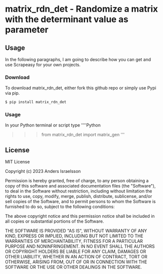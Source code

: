 # matrix_rdn_det - Randomize a matrix with the determinant value as parameter

## Usage

In the following paragraphs, I am going to describe how you can get and use Scrapeasy for your own projects.

###  Download

To download matrix_rdn_det, either fork this github repo or simply use Pypi via pip.
```sh
$ pip install matrix_rdn_det
```

### Usage

In your Python terminal or script type
''''Python
>>> from matrix_rdn_det import matrix_gen
'''



License
----

MIT License

Copyright (c) 2023 Anders Israelsson

Permission is hereby granted, free of charge, to any person obtaining a copy
of this software and associated documentation files (the "Software"), to deal
in the Software without restriction, including without limitation the rights
to use, copy, modify, merge, publish, distribute, sublicense, and/or sell
copies of the Software, and to permit persons to whom the Software is
furnished to do so, subject to the following conditions:

The above copyright notice and this permission notice shall be included in all
copies or substantial portions of the Software.

THE SOFTWARE IS PROVIDED "AS IS", WITHOUT WARRANTY OF ANY KIND, EXPRESS OR
IMPLIED, INCLUDING BUT NOT LIMITED TO THE WARRANTIES OF MERCHANTABILITY,
FITNESS FOR A PARTICULAR PURPOSE AND NONINFRINGEMENT. IN NO EVENT SHALL THE
AUTHORS OR COPYRIGHT HOLDERS BE LIABLE FOR ANY CLAIM, DAMAGES OR OTHER
LIABILITY, WHETHER IN AN ACTION OF CONTRACT, TORT OR OTHERWISE, ARISING FROM,
OUT OF OR IN CONNECTION WITH THE SOFTWARE OR THE USE OR OTHER DEALINGS IN THE
SOFTWARE.
